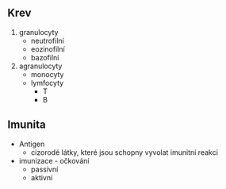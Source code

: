 ## Krev

1. granulocyty
   - neutrofilní
   - eozinofilní
   - bazofilní
2. agranulocyty
   - monocyty
   - lymfocyty
     - T
     - B

## Imunita

- Antigen
  - cizorodé látky, které jsou schopny vyvolat imunitní reakci
- imunizace - očkování
  - passivní
  - aktivní
